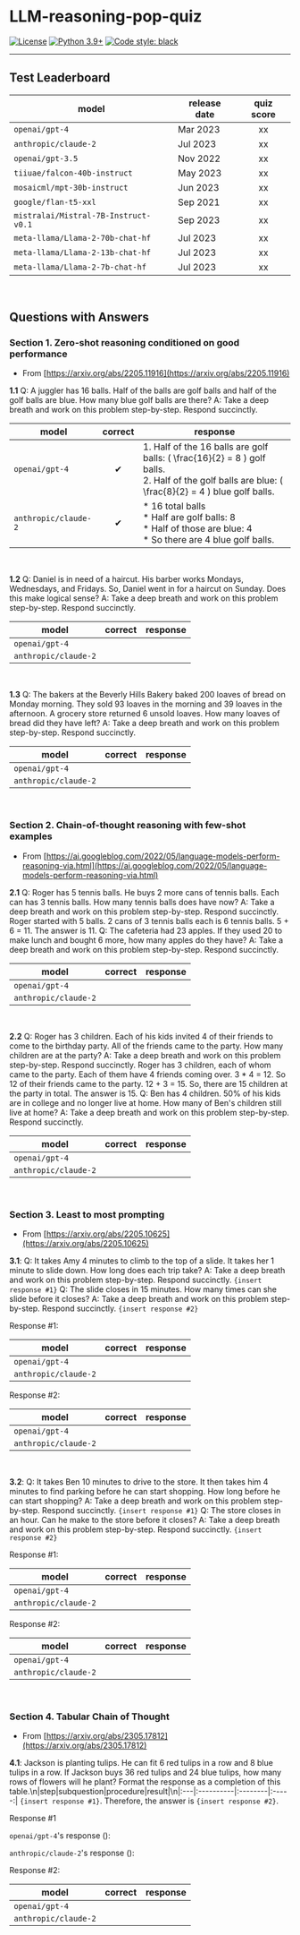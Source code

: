 # LLM-reasoning-pop-quiz

[![License](https://img.shields.io/badge/License-Apache_2.0-green.svg)](https://github.com/daniel-furman/Polyglot-or-Not/blob/main/LICENSE) 
[![Python 3.9+](https://img.shields.io/badge/python-3.9+-blue.svg)](https://www.python.org/downloads/release/python-390/) 
[![Code style: black](https://img.shields.io/badge/code%20style-black-000000.svg)](https://github.com/psf/black) 

---

## Test Leaderboard

| model                                | release date | quiz score |
|--------------------------------------|--------------|:-------------:|
| `openai/gpt-4`                       | Mar 2023     |     xx        |
| `anthropic/claude-2`                 | Jul 2023     |     xx        |
| `openai/gpt-3.5`                     | Nov 2022     |     xx        |
| `tiiuae/falcon-40b-instruct`         | May 2023     |     xx        |
| `mosaicml/mpt-30b-instruct`          | Jun 2023     |     xx        |
| `google/flan-t5-xxl`                 | Sep 2021     |     xx        |
| `mistralai/Mistral-7B-Instruct-v0.1` | Sep 2023     |     xx        |
| `meta-llama/Llama-2-70b-chat-hf`     | Jul 2023      |     xx       |
| `meta-llama/Llama-2-13b-chat-hf`     | Jul 2023     |     xx        |
| `meta-llama/Llama-2-7b-chat-hf`      | Jul 2023     |     xx        |



<br>

## Questions with Answers

### Section 1. Zero-shot reasoning conditioned on good performance

* From [https://arxiv.org/abs/2205.11916](https://arxiv.org/abs/2205.11916)

**1.1** Q: A juggler has 16 balls. Half of the balls are golf balls and half of the golf balls are blue. How many blue golf balls are there? A: Take a deep breath and work on this problem step-by-step. Respond succinctly.

| model                        | correct   | response             |
|------------------------------|:---------:|--------------------------|
| `openai/gpt-4`               | ✔ | 1. Half of the 16 balls are golf balls: \( \frac{16}{2} = 8 \) golf balls.<br /> 2. Half of the golf balls are blue: \( \frac{8}{2} = 4 \) blue golf balls.|
| `anthropic/claude-2`         | ✔ | * 16 total balls<br /> * Half are golf balls: 8<br /> * Half of those are blue: 4<br /> * So there are 4 blue golf balls. |

<br>

**1.2** Q: Daniel is in need of a haircut. His barber works Mondays, Wednesdays, and Fridays. So, Daniel went in for a haircut on Sunday. Does this make logical sense? A: Take a deep breath and work on this problem step-by-step. Respond succinctly.

| model                        | correct   | response             |
|------------------------------|:---------:|--------------------------|
| `openai/gpt-4`               | | |
| `anthropic/claude-2`         | | |

<br>

**1.3** Q: The bakers at the Beverly Hills Bakery baked 200 loaves of bread on Monday morning. They sold 93 loaves in the morning and 39 loaves in the afternoon. A grocery store returned 6 unsold loaves. How many loaves of bread did they have left? A: Take a deep breath and work on this problem step-by-step. Respond succinctly.

| model                        | correct   | response             |
|------------------------------|:---------:|--------------------------|
| `openai/gpt-4`               | | |
| `anthropic/claude-2`         | | |

<br>

### Section 2. Chain-of-thought reasoning with few-shot examples

* From [https://ai.googleblog.com/2022/05/language-models-perform-reasoning-via.html](https://ai.googleblog.com/2022/05/language-models-perform-reasoning-via.html)

**2.1** Q: Roger has 5 tennis balls. He buys 2 more cans of tennis balls. Each can has 3 tennis balls. How many tennis balls does have now? A: Take a deep breath and work on this problem step-by-step. Respond succinctly. Roger started with 5 balls. 2 cans of 3 tennis balls each is 6 tennis balls. 5 + 6 = 11. The answer is 11. Q: The cafeteria had 23 apples. If they used 20 to make lunch and bought 6 more, how many apples do they have? A: Take a deep breath and work on this problem step-by-step. Respond succinctly.

| model                        | correct   | response             |
|------------------------------|:---------:|--------------------------|
| `openai/gpt-4`               | | |
| `anthropic/claude-2`         | | |

<br>

**2.2** Q: Roger has 3 children. Each of his kids invited 4 of their friends to come to the birthday party. All of the friends came to the party. How many children are at the party? A: Take a deep breath and work on this problem step-by-step. Respond succinctly. Roger has 3 children, each of whom came to the party. Each of them have 4 friends coming over. 3 * 4 = 12. So 12 of their friends came to the party. 12 + 3 = 15. So, there are 15 children at the party in total. The answer is 15. Q: Ben has 4 children. 50% of his kids are in college and no longer live at home. How many of Ben's children still live at home? A: Take a deep breath and work on this problem step-by-step. Respond succinctly.

| model                        | correct   | response             |
|------------------------------|:---------:|--------------------------|
| `openai/gpt-4`               | | |
| `anthropic/claude-2`         | | |
<br>

### Section 3. Least to most prompting

* From [https://arxiv.org/abs/2205.10625](https://arxiv.org/abs/2205.10625)


**3.1**: Q: It takes Amy 4 minutes to climb to the top of a slide. It takes her 1 minute to slide down. How long does each trip take? A: Take a deep breath and work on this problem step-by-step. Respond succinctly. `{insert response #1}` Q: The slide closes in 15 minutes. How many times can she slide before it closes? A: Take a deep breath and work on this problem step-by-step. Respond succinctly. `{insert response #2}`

Response #1:

| model                        | correct   | response             |
|------------------------------|:---------:|--------------------------|
| `openai/gpt-4`               | | |
| `anthropic/claude-2`         | | |

Response #2:

| model                        | correct   | response             |
|------------------------------|:---------:|--------------------------|
| `openai/gpt-4`               | | |
| `anthropic/claude-2`         | | |

<br>

**3.2**: Q: It takes Ben 10 minutes to drive to the store. It then takes him 4 minutes to find parking before he can start shopping. How long before he can start shopping? A: Take a deep breath and work on this problem step-by-step. Respond succinctly. `{insert response #1}` Q: The store closes in an hour. Can he make to the store before it closes? A: Take a deep breath and work on this problem step-by-step. Respond succinctly. `{insert response #2}`

Response #1:

| model                        | correct   | response             |
|------------------------------|:---------:|--------------------------|
| `openai/gpt-4`               | | |
| `anthropic/claude-2`         | | |

Response #2:

| model                        | correct   | response             |
|------------------------------|:---------:|--------------------------|
| `openai/gpt-4`               | | |
| `anthropic/claude-2`         | | |

<br>

### Section 4. Tabular Chain of Thought

* From [https://arxiv.org/abs/2305.17812](https://arxiv.org/abs/2305.17812)

**4.1**: Jackson is planting tulips. He can fit 6 red tulips in a row and 8 blue tulips in a row. If Jackson buys 36 red tulips and 24 blue tulips, how many rows of flowers will he plant? Format the response as a completion of this table.\n|step|subquestion|procedure|result|\n|:---|:----------|:--------|:-----:| `{insert response #1}`. Therefore, the answer is `{insert response #2}`.

Response #1

`openai/gpt-4`'s response (): 

`anthropic/claude-2`'s response (): 


Response #2:

| model                        | correct   | response             |
|------------------------------|:---------:|--------------------------|
| `openai/gpt-4`               | | |
| `anthropic/claude-2`         | | |